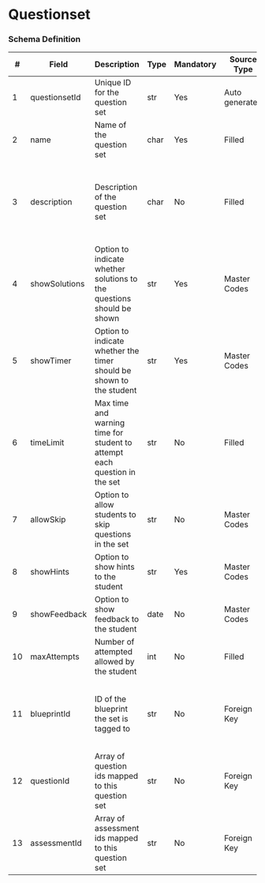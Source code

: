 Questionset
===

### Schema Definition

|**#**|**Field**|**Description**|**Type**|**Mandatory**|**Source Type**|**Source overview**|**Comments**|
|---------|---------|--------|--------|--------|--------|--------|---------------|
|1|questionsetId|Unique ID for the question set|str|Yes|Auto generated|-||
|2|name|Name of the question set|char|Yes|Filled|-||
|3|description|Description of the question set|char|No|Filled|-|This would include the question content such as the question and answer options|
|4|showSolutions|Option to indicate whether solutions to the questions should be shown|str|Yes|Master Codes|showSolutions codes||
|5|showTimer|Option to indicate whether the timer should be shown to the student|str|Yes|Master Codes|showTimer codes||
|6|timeLimit|Max time and warning time for student to attempt each question in the set|str|No|Filled|-||
|7|allowSkip|Option to allow students to skip questions in the set|str|No|Master Codes|allowSkip codes||
|8|showHints|Option to show hints to the student|str|Yes|Master Codes|showHints codes||
|9|showFeedback|Option to show feedback to the student|date|No|Master Codes|showFeedback codes||
|10|maxAttempts|Number of attempted allowed by the student|int|No|Filled|-||
|11|blueprintId|ID of the blueprint the set is tagged to|str|No|Foreign Key|-|Would state assessment always be connected by a blueprint or no?|
|12|questionId|Array of question ids mapped to this question set|str|No|Foreign Key|-||
|13|assessmentId|Array of assessment ids mapped to this question set|str|No|Foreign Key|-||
